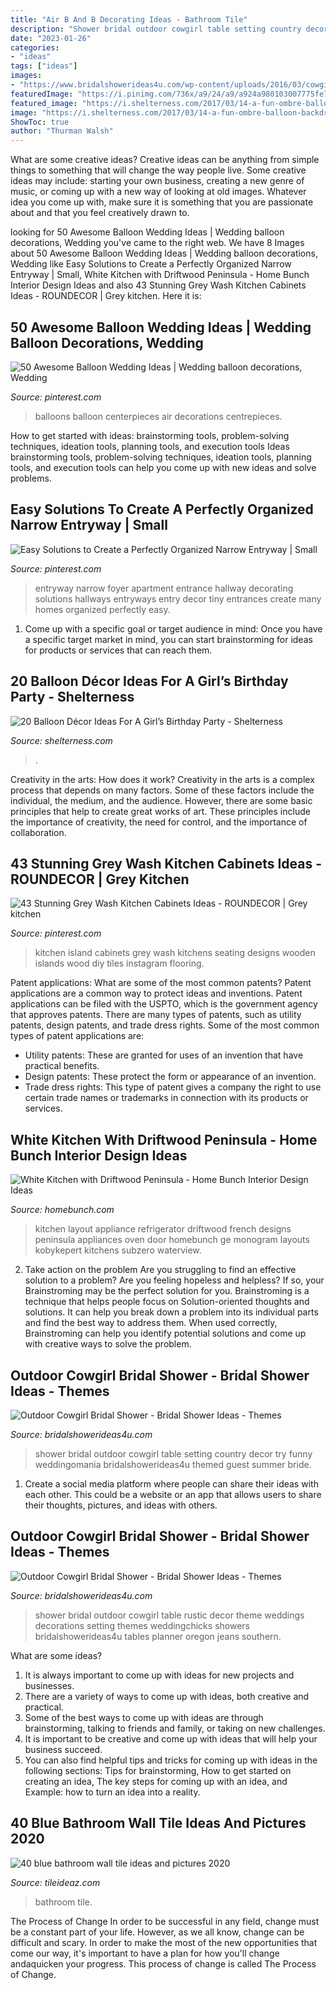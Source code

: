 ```yaml
---
title: "Air B And B Decorating Ideas - Bathroom Tile"
description: "Shower bridal outdoor cowgirl table setting country decor try funny weddingomania bridalshowerideas4u themed guest summer bride"
date: "2023-01-26"
categories:
- "ideas"
tags: ["ideas"]
images:
- "https://www.bridalshowerideas4u.com/wp-content/uploads/2016/03/cowgirl-bridal-shower-guest-table-setting1-530x795.jpg"
featuredImage: "https://i.pinimg.com/736x/a9/24/a9/a924a980103007775fe7d259e5879bcb--small-narrow-entryway-ideas-small-foyers.jpg"
featured_image: "https://i.shelterness.com/2017/03/14-a-fun-ombre-balloon-backdrop-is-ideal-for-any-party.jpg"
image: "https://i.shelterness.com/2017/03/14-a-fun-ombre-balloon-backdrop-is-ideal-for-any-party.jpg"
ShowToc: true
author: "Thurman Walsh"
---
```



What are some creative ideas?
Creative ideas can be anything from simple things to something that will change the way people live. Some creative ideas may include: starting your own business, creating a new genre of music, or coming up with a new way of looking at old images. Whatever idea you come up with, make sure it is something that you are passionate about and that you feel creatively drawn to.

	

		
looking for 50 Awesome Balloon Wedding Ideas | Wedding balloon decorations, Wedding you've came to the right web. We have 8 Images about 50 Awesome Balloon Wedding Ideas | Wedding balloon decorations, Wedding like Easy Solutions to Create a Perfectly Organized Narrow Entryway | Small, White Kitchen with Driftwood Peninsula - Home Bunch Interior Design Ideas and also 43 Stunning Grey Wash Kitchen Cabinets Ideas - ROUNDECOR | Grey kitchen. Here it is:
		
    
## 50 Awesome Balloon Wedding Ideas | Wedding Balloon Decorations, Wedding

<img loading=lazy src="https://i.pinimg.com/736x/d8/88/97/d888975fa3fdd640b5790f258cc7bfe9--wedding-centrepieces-wedding-balloons-centerpieces.jpg" onerror="this.onerror=null;this.src='https://tse4.mm.bing.net/th?id=OIP.v8ZI9AD1SBisYmfMFboKyQHaLc&amp;pid=15.1';" alt="50 Awesome Balloon Wedding Ideas | Wedding balloon decorations, Wedding">

_Source: pinterest.com_

>balloons balloon centerpieces air decorations centrepieces. 

	

How to get started with ideas: brainstorming tools, problem-solving techniques, ideation tools, planning tools, and execution tools
Ideas brainstorming tools, problem-solving techniques, ideation tools, planning tools, and execution tools can help you come up with new ideas and solve problems.

    
## Easy Solutions To Create A Perfectly Organized Narrow Entryway | Small

<img loading=lazy src="https://i.pinimg.com/736x/a9/24/a9/a924a980103007775fe7d259e5879bcb--small-narrow-entryway-ideas-small-foyers.jpg" onerror="this.onerror=null;this.src='https://tse2.mm.bing.net/th?id=OIP.AXeXphvm-R5qlW48p8cmRQHaLG&amp;pid=15.1';" alt="Easy Solutions to Create a Perfectly Organized Narrow Entryway | Small">

_Source: pinterest.com_

>entryway narrow foyer apartment entrance hallway decorating solutions hallways entryways entry decor tiny entrances create many homes organized perfectly easy. 

	

1. Come up with a specific goal or target audience in mind: Once you have a specific target market in mind, you can start brainstorming for ideas for products or services that can reach them.

    
## 20 Balloon Décor Ideas For A Girl’s Birthday Party - Shelterness

<img loading=lazy src="https://i.shelterness.com/2017/03/14-a-fun-ombre-balloon-backdrop-is-ideal-for-any-party.jpg" onerror="this.onerror=null;this.src='https://tse3.mm.bing.net/th?id=OIP.9xsjhI0C0EXdDoq2nZAVUAHaKP&amp;pid=15.1';" alt="20 Balloon Décor Ideas For A Girl’s Birthday Party - Shelterness">

_Source: shelterness.com_

>. 

	

Creativity in the arts: How does it work?
Creativity in the arts is a complex process that depends on many factors. Some of these factors include the individual, the medium, and the audience. However, there are some basic principles that help to create great works of art. These principles include the importance of creativity, the need for control, and the importance of collaboration.

    
## 43 Stunning Grey Wash Kitchen Cabinets Ideas - ROUNDECOR | Grey Kitchen

<img loading=lazy src="https://i.pinimg.com/736x/33/9e/89/339e8991613d1576af9ba6d7e5293ad9.jpg" onerror="this.onerror=null;this.src='https://tse2.mm.bing.net/th?id=OIP.szFNHnjZc49RZgsnRPL5KwHaJQ&amp;pid=15.1';" alt="43 Stunning Grey Wash Kitchen Cabinets Ideas - ROUNDECOR | Grey kitchen">

_Source: pinterest.com_

>kitchen island cabinets grey wash kitchens seating designs wooden islands wood diy tiles instagram flooring. 

	

Patent applications: What are some of the most common patents?
Patent applications are a common way to protect ideas and inventions. Patent applications can be filed with the USPTO, which is the government agency that approves patents. There are many types of patents, such as utility patents, design patents, and trade dress rights. Some of the most common types of patent applications are: 
- Utility patents: These are granted for uses of an invention that have practical benefits. 
- Design patents: These protect the form or appearance of an invention. 
- Trade dress rights: This type of patent gives a company the right to use certain trade names or trademarks in connection with its products or services.

    
## White Kitchen With Driftwood Peninsula - Home Bunch Interior Design Ideas

<img loading=lazy src="http://www.homebunch.com/wp-content/uploads/2017/06/Kitchen-Appliance-Layout-ideas.-Kitchen-Appliance-Layout-ideas.-Kitchen-Appliance-Layout-ideas.-Kitchen-Appliance-Layout-ideas-KitchenApplianceLayout-KitchenApplianceLayoutideas.jpg" onerror="this.onerror=null;this.src='https://tse4.mm.bing.net/th?id=OIP.F0aZYftQwHyTA8QkkUrZRQHaLN&amp;pid=15.1';" alt="White Kitchen with Driftwood Peninsula - Home Bunch Interior Design Ideas">

_Source: homebunch.com_

>kitchen layout appliance refrigerator driftwood french designs peninsula appliances oven door homebunch ge monogram layouts kobykepert kitchens subzero waterview. 

	

2. Take action on the problem
Are you struggling to find an effective solution to a problem? Are you feeling hopeless and helpless? If so, your Brainstroming may be the perfect solution for you. Brainstroming is a technique that helps people focus on Solution-oriented thoughts and solutions. It can help you break down a problem into its individual parts and find the best way to address them. When used correctly, Brainstroming can help you identify potential solutions and come up with creative ways to solve the problem.

    
## Outdoor Cowgirl Bridal Shower - Bridal Shower Ideas - Themes

<img loading=lazy src="http://www.bridalshowerideas4u.com/wp-content/uploads/2016/03/cowgirl-bridal-shower-guest-table-setting-outdoor-530x796.jpg" onerror="this.onerror=null;this.src='https://tse4.mm.bing.net/th?id=OIP.Eg72jZFx6ZnwPxpdSPUcaAHaLH&amp;pid=15.1';" alt="Outdoor Cowgirl Bridal Shower - Bridal Shower Ideas - Themes">

_Source: bridalshowerideas4u.com_

>shower bridal outdoor cowgirl table setting country decor try funny weddingomania bridalshowerideas4u themed guest summer bride. 

	

1. Create a social media platform where people can share their ideas with each other. This could be a website or an app that allows users to share their thoughts, pictures, and ideas with others. 

    
## Outdoor Cowgirl Bridal Shower - Bridal Shower Ideas - Themes

<img loading=lazy src="https://www.bridalshowerideas4u.com/wp-content/uploads/2016/03/cowgirl-bridal-shower-guest-table-setting1-530x795.jpg" onerror="this.onerror=null;this.src='https://tse1.mm.bing.net/th?id=OIP.Qc09GQ3JJpeOhVk94eUVsgHaLH&amp;pid=15.1';" alt="Outdoor Cowgirl Bridal Shower - Bridal Shower Ideas - Themes">

_Source: bridalshowerideas4u.com_

>shower bridal outdoor cowgirl table rustic decor theme weddings decorations setting themes weddingchicks showers bridalshowerideas4u tables planner oregon jeans southern. 

	

What are some ideas?
1. It is always important to come up with ideas for new projects and businesses. 
2. There are a variety of ways to come up with ideas, both creative and practical. 
3. Some of the best ways to come up with ideas are through brainstorming, talking to friends and family, or taking on new challenges. 
4. It is important to be creative and come up with ideas that will help your business succeed. 
5. You can also find helpful tips and tricks for coming up with ideas in the following sections: Tips for brainstorming, How to get started on creating an idea, The key steps for coming up with an idea, and Example: how to turn an idea into a reality.

    
## 40 Blue Bathroom Wall Tile Ideas And Pictures 2020

<img loading=lazy src="https://www.tileideaz.com/wp-content/uploads/2015/03/blue_bathroom_wall_tile_11.jpg" onerror="this.onerror=null;this.src='https://tse2.mm.bing.net/th?id=OIP.6VSZhby4QPfcSNIXOkrV5QHaLE&amp;pid=15.1';" alt="40 blue bathroom wall tile ideas and pictures 2020">

_Source: tileideaz.com_

>bathroom tile. 

	

The Process of Change
In order to be successful in any field, change must be a constant part of your life. However, as we all know, change can be difficult and scary. In order to make the most of the new opportunities that come our way, it's important to have a plan for how you'll change andaquicken your progress. This process of change is called The Process of Change.

